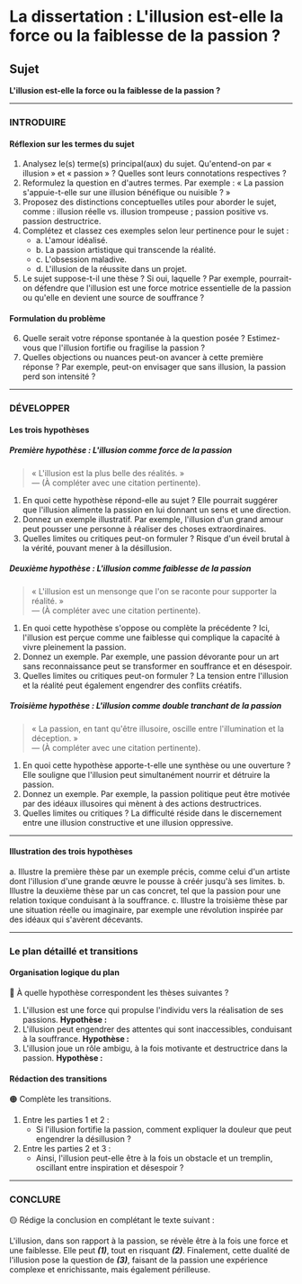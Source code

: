 # La dissertation : L'illusion est-elle la force ou la faiblesse de la passion ?

## Sujet
**L'illusion est-elle la force ou la faiblesse de la passion ?**

---

### INTRODUIRE

#### Réflexion sur les termes du sujet

1. Analysez le(s) terme(s) principal(aux) du sujet. Qu'entend-on par « illusion » et « passion » ? Quelles sont leurs connotations respectives ?
2. Reformulez la question en d'autres termes. Par exemple : « La passion s'appuie-t-elle sur une illusion bénéfique ou nuisible ? »
3. Proposez des distinctions conceptuelles utiles pour aborder le sujet, comme : illusion réelle vs. illusion trompeuse ; passion positive vs. passion destructrice.
4. Complétez et classez ces exemples selon leur pertinence pour le sujet :
   - a. L'amour idéalisé.
   - b. La passion artistique qui transcende la réalité.
   - c. L'obsession maladive.
   - d. L'illusion de la réussite dans un projet.
5. Le sujet suppose-t-il une thèse ? Si oui, laquelle ? Par exemple, pourrait-on défendre que l'illusion est une force motrice essentielle de la passion ou qu'elle en devient une source de souffrance ?

#### Formulation du problème

6. Quelle serait votre réponse spontanée à la question posée ? Estimez-vous que l'illusion fortifie ou fragilise la passion ?
7. Quelles objections ou nuances peut-on avancer à cette première réponse ? Par exemple, peut-on envisager que sans illusion, la passion perd son intensité ?

---

### DÉVELOPPER

#### Les trois hypothèses

##### Première hypothèse : L'illusion comme force de la passion

> « L'illusion est la plus belle des réalités. »  
> — (À compléter avec une citation pertinente).

1. En quoi cette hypothèse répond-elle au sujet ? Elle pourrait suggérer que l'illusion alimente la passion en lui donnant un sens et une direction.
2. Donnez un exemple illustratif. Par exemple, l'illusion d'un grand amour peut pousser une personne à réaliser des choses extraordinaires.
3. Quelles limites ou critiques peut-on formuler ? Risque d'un éveil brutal à la vérité, pouvant mener à la désillusion.

##### Deuxième hypothèse : L'illusion comme faiblesse de la passion

> « L'illusion est un mensonge que l'on se raconte pour supporter la réalité. »  
> — (À compléter avec une citation pertinente).

1. En quoi cette hypothèse s'oppose ou complète la précédente ? Ici, l'illusion est perçue comme une faiblesse qui complique la capacité à vivre pleinement la passion.
2. Donnez un exemple. Par exemple, une passion dévorante pour un art sans reconnaissance peut se transformer en souffrance et en désespoir.
3. Quelles limites ou critiques peut-on formuler ? La tension entre l'illusion et la réalité peut également engendrer des conflits créatifs.

##### Troisième hypothèse : L'illusion comme double tranchant de la passion

> « La passion, en tant qu'être illusoire, oscille entre l'illumination et la déception. »  
> — (À compléter avec une citation pertinente).

1. En quoi cette hypothèse apporte-t-elle une synthèse ou une ouverture ? Elle souligne que l'illusion peut simultanément nourrir et détruire la passion.
2. Donnez un exemple. Par exemple, la passion politique peut être motivée par des idéaux illusoires qui mènent à des actions destructrices.
3. Quelles limites ou critiques ? La difficulté réside dans le discernement entre une illusion constructive et une illusion oppressive.

---

#### Illustration des trois hypothèses

a. Illustre la première thèse par un exemple précis, comme celui d'un artiste dont l'illusion d'une grande œuvre le pousse à créér jusqu'à ses limites.
b. Illustre la deuxième thèse par un cas concret, tel que la passion pour une relation toxique conduisant à la souffrance.
c. Illustre la troisième thèse par une situation réelle ou imaginaire, par exemple une révolution inspirée par des idéaux qui s'avèrent décevants.

---

### Le plan détaillé et transitions

#### Organisation logique du plan

🔴 À quelle hypothèse correspondent les thèses suivantes ?

1. L'illusion est une force qui propulse l'individu vers la réalisation de ses passions. **Hypothèse :**
2. L'illusion peut engendrer des attentes qui sont inaccessibles, conduisant à la souffrance. **Hypothèse :**
3. L'illusion joue un rôle ambigu, à la fois motivante et destructrice dans la passion. **Hypothèse :**

#### Rédaction des transitions

🟠 Complète les transitions.

1. Entre les parties 1 et 2 :  
   - Si l'illusion fortifie la passion, comment expliquer la douleur que peut engendrer la désillusion ?
2. Entre les parties 2 et 3 :  
   - Ainsi, l'illusion peut-elle être à la fois un obstacle et un tremplin, oscillant entre inspiration et désespoir ?

---

### CONCLURE

🟡 Rédige la conclusion en complétant le texte suivant :

L'illusion, dans son rapport à la passion, se révèle être à la fois une force et une faiblesse. Elle peut ___(1)___, tout en risquant ___(2)___. Finalement, cette dualité de l'illusion pose la question de ___(3)___, faisant de la passion une expérience complexe et enrichissante, mais également périlleuse.